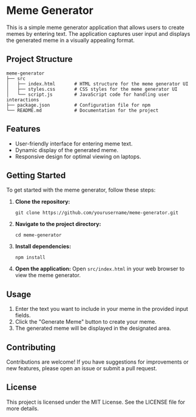 # Meme Generator

This is a simple meme generator application that allows users to create memes by entering text. The application captures user input and displays the generated meme in a visually appealing format.

## Project Structure

```
meme-generator
├── src
│   ├── index.html       # HTML structure for the meme generator UI
│   ├── styles.css       # CSS styles for the meme generator UI
│   └── script.js        # JavaScript code for handling user interactions
├── package.json         # Configuration file for npm
└── README.md            # Documentation for the project
```

## Features

- User-friendly interface for entering meme text.
- Dynamic display of the generated meme.
- Responsive design for optimal viewing on laptops.

## Getting Started

To get started with the meme generator, follow these steps:

1. **Clone the repository:**
   ```
   git clone https://github.com/yourusername/meme-generator.git
   ```

2. **Navigate to the project directory:**
   ```
   cd meme-generator
   ```

3. **Install dependencies:**
   ```
   npm install
   ```

4. **Open the application:**
   Open `src/index.html` in your web browser to view the meme generator.

## Usage

1. Enter the text you want to include in your meme in the provided input fields.
2. Click the "Generate Meme" button to create your meme.
3. The generated meme will be displayed in the designated area.

## Contributing

Contributions are welcome! If you have suggestions for improvements or new features, please open an issue or submit a pull request.

## License

This project is licensed under the MIT License. See the LICENSE file for more details.